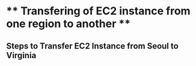 # ** Transfering of EC2 instance from one region to another **
## Steps to Transfer EC2 Instance from Seoul to Virginia
